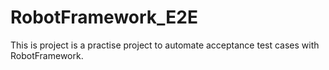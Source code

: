 # RobotFramework_E2E
This is project is a practise project to automate acceptance test cases with RobotFramework.
